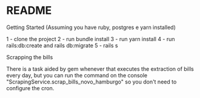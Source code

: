 # README

Getting Started (Assuming you have ruby, postgres e yarn installed)

1 - clone the project
2 - run bundle install
3 - run yarn install
4 - run rails:db:create and rails db:migrate
5 - rails s

Scrapping the bills

There is a task aided by gem whenever that executes the extraction of bills every day,
but you can run the command on the console "ScrapingService.scrap_bills_novo_hamburgo" 
so you don't need to configure the cron.




